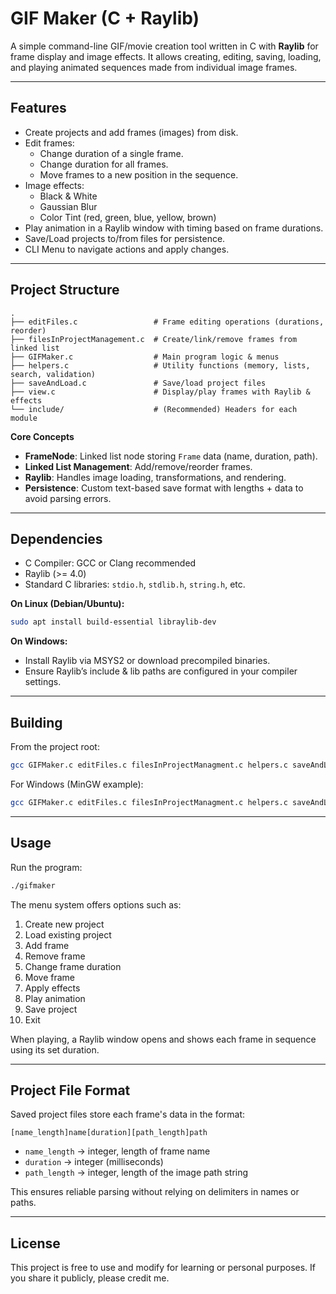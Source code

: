# GIF Maker (C + Raylib)

A simple command-line GIF/movie creation tool written in C with **Raylib** for frame display and image effects. It allows creating, editing, saving, loading, and playing animated sequences made from individual image frames.

---

## Features

- Create projects and add frames (images) from disk.
- Edit frames:
  - Change duration of a single frame.
  - Change duration for all frames.
  - Move frames to a new position in the sequence.
- Image effects:
  - Black & White
  - Gaussian Blur
  - Color Tint (red, green, blue, yellow, brown)
- Play animation in a Raylib window with timing based on frame durations.
- Save/Load projects to/from files for persistence.
- CLI Menu to navigate actions and apply changes.

---

## Project Structure

```
.
├── editFiles.c                 # Frame editing operations (durations, reorder)
├── filesInProjectManagement.c  # Create/link/remove frames from linked list
├── GIFMaker.c                  # Main program logic & menus
├── helpers.c                   # Utility functions (memory, lists, search, validation)
├── saveAndLoad.c               # Save/load project files
├── view.c                      # Display/play frames with Raylib & effects
└── include/                    # (Recommended) Headers for each module
```

**Core Concepts**

- **FrameNode**: Linked list node storing `Frame` data (name, duration, path).
- **Linked List Management**: Add/remove/reorder frames.
- **Raylib**: Handles image loading, transformations, and rendering.
- **Persistence**: Custom text-based save format with lengths + data to avoid parsing errors.

---

## Dependencies

- C Compiler: GCC or Clang recommended
- Raylib (>= 4.0)
- Standard C libraries: `stdio.h`, `stdlib.h`, `string.h`, etc.

**On Linux (Debian/Ubuntu):**

```bash
sudo apt install build-essential libraylib-dev
```

**On Windows:**

- Install Raylib via MSYS2 or download precompiled binaries.
- Ensure Raylib’s include & lib paths are configured in your compiler settings.

---

## Building

From the project root:

```bash
gcc GIFMaker.c editFiles.c filesInProjectManagment.c helpers.c saveAndLoad.c view.c -o gifmaker -lraylib -lm -ldl -lpthread
```

For Windows (MinGW example):

```bash
gcc GIFMaker.c editFiles.c filesInProjectManagment.c helpers.c saveAndLoad.c view.c -o gifmaker.exe -lraylib -lopengl32 -lgdi32 -lwinmm
```

---

## Usage

Run the program:

```bash
./gifmaker
```

The menu system offers options such as:

1. Create new project
2. Load existing project
3. Add frame
4. Remove frame
5. Change frame duration
6. Move frame
7. Apply effects
8. Play animation
9. Save project
10. Exit

When playing, a Raylib window opens and shows each frame in sequence using its set duration.

---

## Project File Format

Saved project files store each frame's data in the format:

```
[name_length]name[duration][path_length]path
```

- `name_length` → integer, length of frame name
- `duration` → integer (milliseconds)
- `path_length` → integer, length of the image path string

This ensures reliable parsing without relying on delimiters in names or paths.

---

## License

This project is free to use and modify for learning or personal purposes. If you share it publicly, please credit me.
